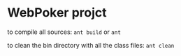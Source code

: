 # WebPoker projct

to compile all sources:
``ant build`` or ``ant``

to clean the bin directory with all the class files:
``ant clean``